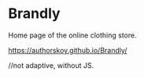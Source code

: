 # Brandly

Home page of the online clothing store.

https://authorskoy.github.io/Brandly/

//not adaptive, without JS.
